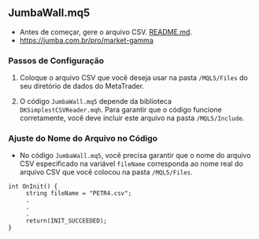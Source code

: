 ## JumbaWall.mq5

- Antes de começar, gere o arquivo CSV. [README.md](https://github.com/hyperFounder/improved-spoon/tree/main/CSV).
- https://jumba.com.br/pro/market-gamma



### Passos de Configuração

1. Coloque o arquivo CSV que você deseja usar na pasta `/MQL5/Files` do seu diretório de dados do MetaTrader.

2. O código `JumbaWall.mq5` depende da biblioteca `DKSimplestCSVReader.mqh`. Para garantir que o código funcione corretamente, você deve incluir este arquivo na pasta `/MQL5/Include`. 

### Ajuste do Nome do Arquivo no Código

- No código `JumbaWall.mq5`, você precisa garantir que o nome do arquivo CSV especificado na variável `fileName` corresponda ao nome real do arquivo CSV que você colocou na pasta `/MQL5/Files`. 
```mql5
int OnInit() {
     string fileName = "PETR4.csv";
     .
     .
     .
     return(INIT_SUCCEEDED);
}
```
